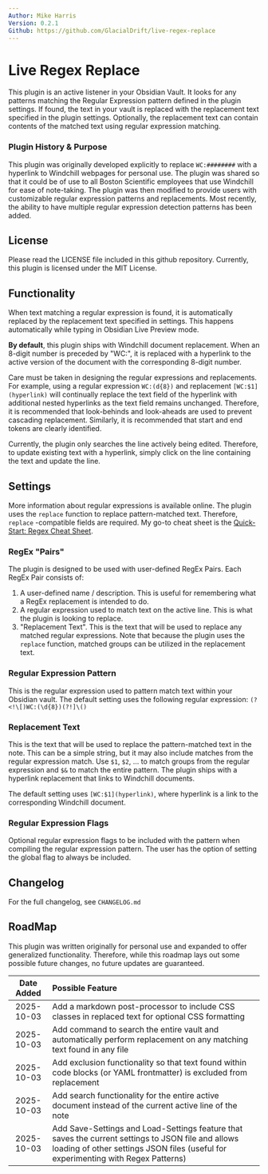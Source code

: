 ```yaml
---
Author: Mike Harris
Version: 0.2.1
Github: https://github.com/GlacialDrift/live-regex-replace
---
```


# Live Regex Replace

This plugin is an active listener in your Obsidian Vault. It looks for any patterns matching the Regular Expression 
pattern defined in the plugin settings. If found, the text in your vault is replaced with the replacement text specified 
in the plugin settings. Optionally, the replacement text can contain contents of the matched text using regular expression 
matching.

### Plugin History & Purpose 

This plugin was originally developed explicitly to replace `WC:########` with a hyperlink to Windchill webpages for 
personal use. The plugin was shared so that it could be of use to all Boston Scientific employees that use Windchill for ease 
of note-taking. The plugin was then modified to provide users with customizable regular expression patterns and replacements. 
Most recently, the ability to have multiple regular expression detection patterns has been added. 

## License

Please read the LICENSE file included in this github repository. Currently, this plugin is licensed under the MIT License.

## Functionality

When text matching a regular expression is found, it is automatically replaced by the replacement text specified in 
settings. This happens automatically while typing in Obsidian Live Preview mode.

**By default**, this plugin ships with Windchill document replacement. When an 8-digit number is preceded by "WC:", it 
is replaced with a hyperlink to the active version of the document with the corresponding 8-digit number.

Care must be taken in designing the regular expressions and replacements. For example, using a regular expression 
`WC:(d{8})` and replacement `[WC:$1](hyperlink)` will continually replace the text field of the hyperlink with additional 
nested hyperlinks as the text field remains unchanged. Therefore, it is recommended that look-behinds and look-aheads are 
used to prevent cascading replacement. Similarly, it is recommended that start and end tokens are clearly identified.

Currently, the plugin only searches the line actively being edited. Therefore, to update existing text with a 
hyperlink, simply click on the line containing the text and update the line. 

## Settings

More information about regular expressions is available online. The plugin uses the `replace` function to replace 
pattern-matched text. Therefore, `replace` -compatible fields are required. My go-to cheat sheet is the [Quick-Start: Regex Cheat Sheet](https://www.rexegg.com/regex-quickstart.php).

### RegEx "Pairs"

The plugin is designed to be used with user-defined RegEx Pairs. Each RegEx Pair consists of:
1. A user-defined name / description. This is useful for remembering what a RegEx replacement is intended to do.
2. A regular expression used to match text on the active line. This is what the plugin is looking to replace.
3. "Replacement Text". This is the text that will be used to replace any matched regular expressions. Note that because the plugin uses the `replace` function, matched groups can be utilized in the replacement text. 

### Regular Expression Pattern

This is the regular expression used to pattern match text within your Obsidian vault. The default setting uses the 
following regular expression: `(?<!\[)WC:(\d{8})(?!]\()`

### Replacement Text

This is the text that will be used to replace the pattern-matched text in the note. This can be a simple string, but 
it may also include matches from the regular expression match. Use `$1`, `$2`, ... to match groups from the regular 
expression and `$&` to match the entire pattern. The plugin ships with a hyperlink replacement that links to Windchill 
documents.

The default setting uses `[WC:$1](hyperlink)`, where hyperlink is a link to the corresponding Windchill document. 

### Regular Expression Flags

Optional regular expression flags to be included with the pattern when compiling the regular expression pattern.
The user has the option of setting the global flag to always be included.

## Changelog

For the full changelog, see `CHANGELOG.md`

## RoadMap

This plugin was written originally for personal use and expanded to offer generalized functionality. Therefore, while 
this roadmap lays out some possible future changes, no future updates are guaranteed.

| Date Added  | Possible Feature                                                                                                                                                                        |
|:-----------:|:----------------------------------------------------------------------------------------------------------------------------------------------------------------------------------------|
| 2025-10-03  | Add a markdown post-processor to include CSS classes in replaced text for optional CSS formatting                                                                                       |
| 2025-10-03  | Add command to search the entire vault and automatically perform replacement on any matching text found in any file                                                                     |
| 2025-10-03  | Add exclusion functionality so that text found within code blocks (or YAML frontmatter) is excluded from replacement                                                                    |
| 2025-10-03  | Add search functionality for the entire active document instead of the current active line of the note                                                                                  |
| 2025-10-03  | Add Save-Settings and Load-Settings feature that saves the current settings to JSON file and allows loading of other settings JSON files (useful for experimenting with Regex Patterns) |
